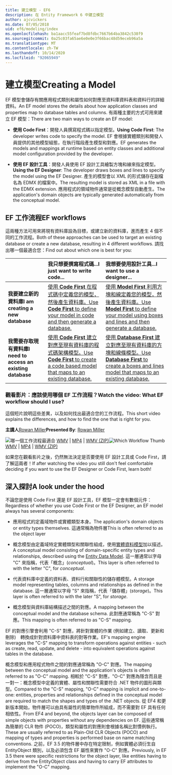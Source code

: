 ```yaml
---
title: 建立模型 - EF6
description: 在 Entity Framework 6 中建立模型
author: ajcvickers
ms.date: 07/05/2018
uid: ef6/modeling/index
ms.openlocfilehash: ba1aacc55feaf7bd8fdbc7667b64ba3842c538f9
ms.sourcegitcommit: 0a25c03fa65ae6e0e0e3f66bac48d59eceb96a5a
ms.translationtype: MT
ms.contentlocale: zh-TW
ms.lasthandoff: 10/14/2020
ms.locfileid: "92065949"
---
```

# <a name="creating-a-model"></a><span data-ttu-id="dda82-103">建立模型</span><span class="sxs-lookup"><span data-stu-id="dda82-103">Creating a Model</span></span>

<span data-ttu-id="dda82-104">EF 模型會儲存有關應用程式類別和屬性如何對應至資料庫資料表和資料行的詳細資料。</span><span class="sxs-lookup"><span data-stu-id="dda82-104">An EF model stores the details about how application classes and properties map to database tables and columns.</span></span> <span data-ttu-id="dda82-105">有兩種主要的方式可用來建立 EF 模型：</span><span class="sxs-lookup"><span data-stu-id="dda82-105">There are two main ways to create an EF model:</span></span>

- <span data-ttu-id="dda82-106">**使用 Code First**：開發人員撰寫程式碼以指定模型。</span><span class="sxs-lookup"><span data-stu-id="dda82-106">**Using Code First**: The developer writes code to specify the model.</span></span> <span data-ttu-id="dda82-107">EF 會根據實體類別和開發人員提供的其他模型組態，在執行階段產生模型和對應。</span><span class="sxs-lookup"><span data-stu-id="dda82-107">EF generates the models and mappings at runtime based on entity classes and additional model configuration provided by the developer.</span></span>

- <span data-ttu-id="dda82-108">**使用 EF 設計工具**：開發人員使用 EF 設計工具繪製方塊和線來指定模型。</span><span class="sxs-lookup"><span data-stu-id="dda82-108">**Using the EF Designer**: The developer draws boxes and lines to specify the model using the EF Designer.</span></span> <span data-ttu-id="dda82-109">產生的模型會以 XML 的形式儲存在副檔名為 EDMX 的檔案中。</span><span class="sxs-lookup"><span data-stu-id="dda82-109">The resulting model is stored as XML in a file with the EDMX extension.</span></span> <span data-ttu-id="dda82-110">應用程式的領域物件通常是從概念模型自動產生。</span><span class="sxs-lookup"><span data-stu-id="dda82-110">The application's domain objects are typically generated automatically from the conceptual model.</span></span>

## <a name="ef-workflows"></a><span data-ttu-id="dda82-111">EF 工作流程</span><span class="sxs-lookup"><span data-stu-id="dda82-111">EF workflows</span></span>

<span data-ttu-id="dda82-112">這兩種方法可用來將現有資料庫設為目標，或建立新的資料庫，進而產生 4 個不同的工作流程。</span><span class="sxs-lookup"><span data-stu-id="dda82-112">Both of these approaches can be used to target an existing database or create a new database, resulting in 4 different workflows.</span></span>
<span data-ttu-id="dda82-113">請找出哪一個最適合您：</span><span class="sxs-lookup"><span data-stu-id="dda82-113">Find out about which one is best for you:</span></span>  

|                                           | <span data-ttu-id="dda82-114">我只想要撰寫程式碼...</span><span class="sxs-lookup"><span data-stu-id="dda82-114">I just want to write code...</span></span>                                                                                                                   | <span data-ttu-id="dda82-115">我想要使用設計工具...</span><span class="sxs-lookup"><span data-stu-id="dda82-115">I want to use a designer...</span></span>                                                                                                                        |
|:------------------------------------------|:-----------------------------------------------------------------------------------------------------------------------------------------------|:---------------------------------------------------------------------------------------------------------------------------------------------------|
| <span data-ttu-id="dda82-116">**我要建立新的資料庫**</span><span class="sxs-lookup"><span data-stu-id="dda82-116">**I am creating a new database**</span></span>          | [<span data-ttu-id="dda82-117">使用 **Code First** 在程式碼中定義您的模型，然後產生資料庫。</span><span class="sxs-lookup"><span data-stu-id="dda82-117">Use **Code First** to define your model in code and then generate a database.</span></span>](xref:ef6/modeling/code-first/workflows/new-database)           | [<span data-ttu-id="dda82-118">使用 **Model First** 利用方塊和線定義您的模型，然後產生資料庫。</span><span class="sxs-lookup"><span data-stu-id="dda82-118">Use **Model First** to define your model using boxes and lines and then generate a database.</span></span>](xref:ef6/modeling/designer/workflows/model-first)   |
| <span data-ttu-id="dda82-119">**我需要存取現有資料庫**</span><span class="sxs-lookup"><span data-stu-id="dda82-119">**I need to access an existing database**</span></span> | [<span data-ttu-id="dda82-120">使用 **Code First** 建立對應至現有資料庫的程式碼架構模型。</span><span class="sxs-lookup"><span data-stu-id="dda82-120">Use **Code First** to create a code based model that maps to an existing database.</span></span>](xref:ef6/modeling/code-first/workflows/existing-database) | [<span data-ttu-id="dda82-121">使用 **Database First** 建立對應至現有資料庫的方塊和線條模型。</span><span class="sxs-lookup"><span data-stu-id="dda82-121">Use **Database First** to create a boxes and lines model that maps to an existing database.</span></span>](xref:ef6/modeling/designer/workflows/database-first) |

### <a name="watch-the-video-what-ef-workflow-should-i-use"></a><span data-ttu-id="dda82-122">觀看影片：應該使用哪個 EF 工作流程？</span><span class="sxs-lookup"><span data-stu-id="dda82-122">Watch the video: What EF workflow should I use?</span></span>

<span data-ttu-id="dda82-123">這個短片說明這些差異，以及如何找出最適合您的工作流程。</span><span class="sxs-lookup"><span data-stu-id="dda82-123">This short video explains the differences, and how to find the one that is right for you.</span></span>

<span data-ttu-id="dda82-124">**主講人**[Rowan Miller](https://romiller.com/)</span><span class="sxs-lookup"><span data-stu-id="dda82-124">**Presented By**: [Rowan Miller](https://romiller.com/)</span></span>

<span data-ttu-id="dda82-125">![哪一個工作流程最適合](../media/whichworkflow-thumb.png) [WMV](https://download.microsoft.com/download/8/F/8/8F81F4CD-3678-4229-8D79-0C63FFA3C595/HDI_ITPro_Technet_winvideo_ChoseYourWorkflow.wmv) | [MP4](https://download.microsoft.com/download/8/F/8/8F81F4CD-3678-4229-8D79-0C63FFA3C595/HDI_ITPro_Technet_mp4video_ChoseYourWorkflow.m4v) | [WMV (ZIP)](https://download.microsoft.com/download/8/F/8/8F81F4CD-3678-4229-8D79-0C63FFA3C595/HDI_ITPro_Technet_winvideo_ChoseYourWorkflow.zip)</span><span class="sxs-lookup"><span data-stu-id="dda82-125">![Which Workflow Thumb](../media/whichworkflow-thumb.png) [WMV](https://download.microsoft.com/download/8/F/8/8F81F4CD-3678-4229-8D79-0C63FFA3C595/HDI_ITPro_Technet_winvideo_ChoseYourWorkflow.wmv) | [MP4](https://download.microsoft.com/download/8/F/8/8F81F4CD-3678-4229-8D79-0C63FFA3C595/HDI_ITPro_Technet_mp4video_ChoseYourWorkflow.m4v) | [WMV (ZIP)](https://download.microsoft.com/download/8/F/8/8F81F4CD-3678-4229-8D79-0C63FFA3C595/HDI_ITPro_Technet_winvideo_ChoseYourWorkflow.zip)</span></span>

<span data-ttu-id="dda82-126">如果您在觀看影片之後，仍然無法決定是否要使用 EF 設計工具或 Code First，請了解這兩者！</span><span class="sxs-lookup"><span data-stu-id="dda82-126">If after watching the video you still don't feel comfortable deciding if you want to use the EF Designer or Code First, learn both!</span></span>

## <a name="a-look-under-the-hood"></a><span data-ttu-id="dda82-127">深入探討</span><span class="sxs-lookup"><span data-stu-id="dda82-127">A look under the hood</span></span>

<span data-ttu-id="dda82-128">不論您是使用 Code First 還是 EF 設計工具，EF 模型一定會有數個元件：</span><span class="sxs-lookup"><span data-stu-id="dda82-128">Regardless of whether you use Code First or the EF Designer, an EF model always has several components:</span></span>

- <span data-ttu-id="dda82-129">應用程式的定義域物件或實體類型本身。</span><span class="sxs-lookup"><span data-stu-id="dda82-129">The application's domain objects or entity types themselves.</span></span> <span data-ttu-id="dda82-130">這通常稱為物件層</span><span class="sxs-lookup"><span data-stu-id="dda82-130">This is often referred to as the object layer</span></span>

- <span data-ttu-id="dda82-131">概念模型由定義域特定實體類型和關聯性組成，使用[實體資料模型](xref:ef6/resources/glossary#entity-data-model)加以描述。</span><span class="sxs-lookup"><span data-stu-id="dda82-131">A conceptual model consisting of domain-specific entity types and relationships, described using the [Entity Data Model](xref:ef6/resources/glossary#entity-data-model).</span></span> <span data-ttu-id="dda82-132">這一層通常以字母 "C" 來指稱，代表「概念」(_conceptual_)。</span><span class="sxs-lookup"><span data-stu-id="dda82-132">This layer is often referred to with the letter "C", for _conceptual_.</span></span>

- <span data-ttu-id="dda82-133">代表資料庫中定義的資料表、資料行和關聯性的儲存體模型。</span><span class="sxs-lookup"><span data-stu-id="dda82-133">A storage model representing tables, columns and relationships as defined in the database.</span></span> <span data-ttu-id="dda82-134">這一層通常以字母 "S" 來指稱，代表「儲存體」(_storage_)。</span><span class="sxs-lookup"><span data-stu-id="dda82-134">This layer is often referred to with the later "S", for _storage_.</span></span>  

- <span data-ttu-id="dda82-135">概念模型與資料庫結構描述之間的對應。</span><span class="sxs-lookup"><span data-stu-id="dda82-135">A mapping between the conceptual model and the database schema.</span></span> <span data-ttu-id="dda82-136">此對應通常稱為 "C-S" 對應。</span><span class="sxs-lookup"><span data-stu-id="dda82-136">This mapping is often referred to as "C-S" mapping.</span></span>

<span data-ttu-id="dda82-137">EF 的對應引擎會利用 "C-S" 對應，將針對實體的作業 (例如建立、讀取、更新和刪除)　轉換成針對資料庫中資料表的對等作業。</span><span class="sxs-lookup"><span data-stu-id="dda82-137">EF's mapping engine leverages the "C-S" mapping to transform operations against entities - such as create, read, update, and delete - into equivalent operations against tables in the database.</span></span>

<span data-ttu-id="dda82-138">概念模型和應用程式物件之間的對應通常稱為 "O-C" 對應。</span><span class="sxs-lookup"><span data-stu-id="dda82-138">The mapping between the conceptual model and the application's objects is often referred to as "O-C" mapping.</span></span> <span data-ttu-id="dda82-139">相較於 "C-S" 對應，"O-C" 對應為隱含而且是一對一：概念模型中定義的實體、屬性和關聯性需要符合 .NET 物件的圖形與類型。</span><span class="sxs-lookup"><span data-stu-id="dda82-139">Compared to the "C-S" mapping, "O-C" mapping is implicit and one-to-one: entities, properties and relationships defined in the conceptual model are required to match the shapes and types of the .NET objects.</span></span> <span data-ttu-id="dda82-140">從 EF4 和更新版本開始，物件層可以由具有屬性的簡單物件所組成，而不需要對 EF 具有任何相依性。</span><span class="sxs-lookup"><span data-stu-id="dda82-140">From EF4 and beyond, the objects layer can be composed of simple objects with properties without any dependencies on EF.</span></span> <span data-ttu-id="dda82-141">這些通常稱為簡單的 CLR 物件 (POCO)，類型和屬性的對應則會根據名稱比對慣例執行。</span><span class="sxs-lookup"><span data-stu-id="dda82-141">These are usually referred to as Plain-Old CLR Objects (POCO) and mapping of types and properties is performed base on name matching conventions.</span></span> <span data-ttu-id="dda82-142">之前，EF 3.5 的物件層中存在特定限制，例如實體必須衍生自 EntityObject 類別，以及必須包含 EF 屬性來實作 "O-C" 對應。</span><span class="sxs-lookup"><span data-stu-id="dda82-142">Previously, in EF 3.5 there were specific restrictions for the object layer, like entities having to derive from the EntityObject class and having to carry EF attributes to implement the "O-C" mapping.</span></span>
